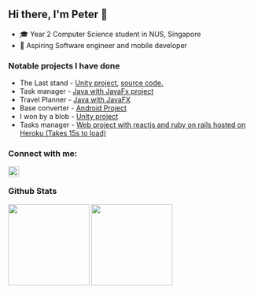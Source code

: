 ## Hi there, I'm Peter 👋

- ‍🎓 Year 2 Computer Science student in NUS, Singapore
- 📱 Aspiring Software engineer and mobile developer

### Notable projects I have done
- The Last stand - [Unity project](https://connect.unity.com/mg/other/the-last-stand-1 "The Last Stand"), [source code.](https://github.com/peter-yeh/The-Last-Stand "View on GitHub")
- Task manager - [Java with JavaFx project](https://peter-yeh.github.io/ip/ "User guide")
- Travel Planner - [Java with JavaFX](https://ay2021s1-cs2103t-t09-3.github.io/tp/ "TrackPad")
- Base converter - [Android Project](https://play.google.com/store/apps/details?id=com.peteryeh.allbaseconverter "View on Play store")
- I won by a blob - [Unity project](https://llhy.itch.io/iwonbyablob "I won by a blob!")
- Tasks manager - [Web project with reactjs and ruby on rails hosted on Heroku (Takes 15s to load)](https://task-manager-petery.herokuapp.com/ "Heroku")

### Connect with me:
[<img align="left" alt="LinkedIn | LinkedIn" width="22px" src="https://cdn.jsdelivr.net/npm/simple-icons@v3/icons/linkedin.svg" />][linkedin]
<br/>

### Github Stats

<a href="https://github.com/anuraghazra/convoychat">
  <img align="center" height="165" src="https://github-readme-stats.vercel.app/api/top-langs/?username=peter-yeh&card_width=250 &show_icons=true &show_owner=true &count_private=true &include_all_commits=true &layout=compact" /></a>

<a href="https://github.com/anuraghazra/github-readme-stats">
  <img align="center" height="165" src="https://github-readme-stats.vercel.app/api?username=peter-yeh&card_width=250 &show_icons=true &show_owner=true &count_private=true &include_all_commits=true" /></a>


[stackoverflow]: https://stackoverflow.com/users/11105288/peter
[linkedin]: https://www.linkedin.com/in/YehYuChun

<!-- 
I am a passionate software developer who wants to build efficient web applications to help digitalise mundane workflows
-->
